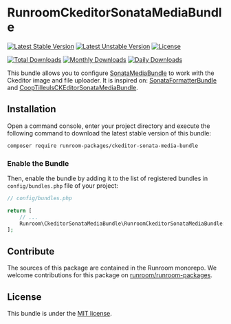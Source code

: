 RunroomCkeditorSonataMediaBundle
================================

[![Latest Stable Version](https://poser.pugx.org/runroom-packages/ckeditor-sonata-media-bundle/v/stable)](https://packagist.org/packages/runroom-packages/ckeditor-sonata-media-bundle)
[![Latest Unstable Version](https://poser.pugx.org/runroom-packages/ckeditor-sonata-media-bundle/v/unstable)](https://packagist.org/packages/runroom-packages/ckeditor-sonata-media-bundle)
[![License](https://poser.pugx.org/runroom-packages/ckeditor-sonata-media-bundle/license)](https://packagist.org/packages/runroom-packages/ckeditor-sonata-media-bundle)

[![Total Downloads](https://poser.pugx.org/runroom-packages/ckeditor-sonata-media-bundle/downloads)](https://packagist.org/packages/runroom-packages/ckeditor-sonata-media-bundle)
[![Monthly Downloads](https://poser.pugx.org/runroom-packages/ckeditor-sonata-media-bundle/d/monthly)](https://packagist.org/packages/runroom-packages/ckeditor-sonata-media-bundle)
[![Daily Downloads](https://poser.pugx.org/runroom-packages/ckeditor-sonata-media-bundle/d/daily)](https://packagist.org/packages/runroom-packages/ckeditor-sonata-media-bundle)

This bundle allows you to configure [SonataMediaBundle](https://github.com/sonata-project/SonataMediaBundle) to work with the Ckeditor image and file uploader. It is inspired on: [SonataFormatterBundle](https://github.com/sonata-project/SonataFormatterBundle) and [CoopTilleulsCKEditorSonataMediaBundle](https://github.com/coopTilleuls/CoopTilleulsCKEditorSonataMediaBundle).

## Installation

Open a command console, enter your project directory and execute the following command to download the latest stable version of this bundle:

```bash
composer require runroom-packages/ckeditor-sonata-media-bundle
```

### Enable the Bundle

Then, enable the bundle by adding it to the list of registered bundles in `config/bundles.php` file of your project:

```php
// config/bundles.php

return [
    // ...
    Runroom\CkeditorSonataMediaBundle\RunroomCkeditorSonataMediaBundle::class => ['all' => true],
];
```

## Contribute

The sources of this package are contained in the Runroom monorepo. We welcome contributions for this package on [runroom/runroom-packages](https://github.com/Runroom/runroom-packages).

## License

This bundle is under the [MIT license](LICENSE).
